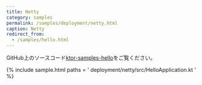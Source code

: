 ```yaml
---
title: Netty
category: samples
permalink: /samples/deployment/netty.html
caption: Netty
redirect_from:
  - /samples/hello.html
---
```


GitHub上のソースコード[ktor-samples-hello](https://github.com/ktorio/ktor-samples/tree/master/deployment/netty/)をご覧ください。

{% include sample.html paths = '
    deployment/netty/src/HelloApplication.kt
' %}
